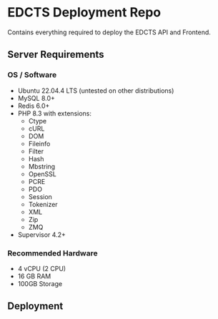 # EDCTS Deployment Repo

Contains everything required to deploy the EDCTS API and Frontend.

## Server Requirements

### OS / Software

- Ubuntu 22.04.4 LTS (untested on other distributions)
- MySQL 8.0+
- Redis 6.0+
- PHP 8.3 with extensions:
    - Ctype
    - cURL
    - DOM
    - Fileinfo
    - Filter
    - Hash
    - Mbstring
    - OpenSSL
    - PCRE
    - PDO
    - Session
    - Tokenizer
    - XML
    - Zip
    - ZMQ
- Supervisor 4.2+

### Recommended Hardware

- 4 vCPU (2 CPU)
- 16 GB RAM
- 100GB Storage

## Deployment

